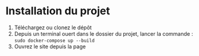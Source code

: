 # Installation du projet
1. Téléchargez ou clonez le dépôt
2. Depuis un terminal ouert dans le dossier du projet, lancer la commande : `sudo docker-compose up --build`
3. Ouvrez le site depuis la page   
